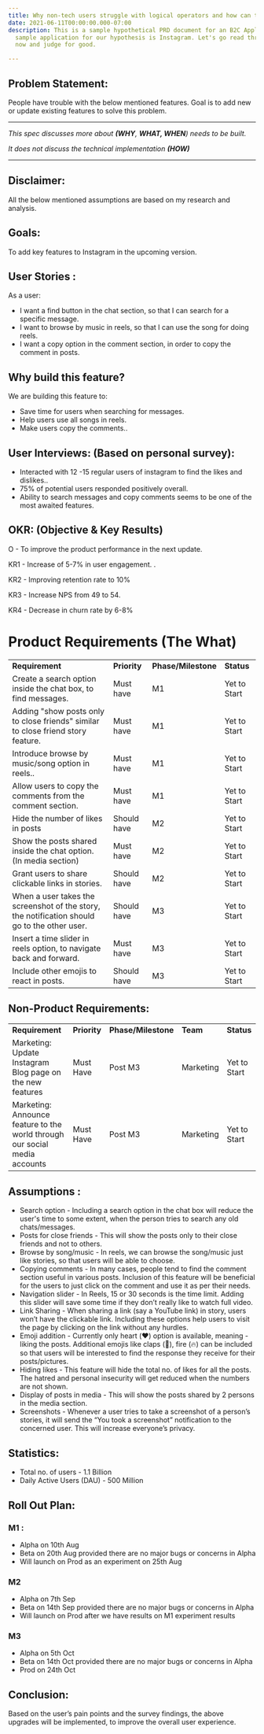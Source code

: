 ```yaml
---
title: Why non-tech users struggle with logical operators and how can that be solved?
date: 2021-06-11T00:00:00.000-07:00
description: This is a sample hypothetical PRD document for an B2C Application. The
  sample application for our hypothesis is Instagram. Let's go read through the doc
  now and judge for good.

---
```

## Problem Statement:

People have trouble with the below mentioned features. Goal is to add new or update existing features to solve this problem.

***

_This spec discusses more about **(WHY**, **WHAT, WHEN**) needs to be built._

_It does not discuss the technical implementation **(HOW)**_

***

## Disclaimer:

All the below mentioned assumptions are based on my research and analysis.

## Goals:

To add key features to Instagram in the upcoming version.

## User Stories :

As a user:

* I want a find button in the chat section, so that I can search for a specific message.
* I want to browse by music in reels, so that I can use the song for doing reels.
* I want a copy option in the comment section, in order to copy the comment in posts.

## Why build this feature?

We are building this feature to:

* Save time for users when searching for messages.
* Help users use all songs in reels.
* Make users copy the comments..

## User Interviews: (Based on personal survey):

* Interacted with 12 -15 regular users of instagram to find the likes and dislikes..
* 75% of potential users responded positively overall.
* Ability to search messages and copy comments seems to be one of the most awaited features.

## OKR: (Objective & Key Results)

O - To improve the product performance in the next update.

KR1 - Increase of 5-7% in user engagement. .

KR2 - Improving retention rate to 10%

KR3 - Increase NPS from 49 to 54.

KR4 - Decrease in churn rate by 6-8%

# Product Requirements (The What)

<table> <tr> <td><strong>Requirement</strong> </td> <td><strong>Priority</strong> </td> <td><strong>Phase/Milestone</strong> </td> <td><strong>Status</strong> </td> </tr> <tr> <td>Create a search option inside the chat box, to find messages. </td> <td>Must have </td> <td>M1 </td> <td>Yet to Start </td> </tr><tr> <td> Adding "show posts only to close friends" similar to close friend story feature. </td> <td>Must have </td> <td>M1 </td> <td>Yet to Start </td> </tr>

<td>Introduce browse by music/song option in reels.. </td> <td>Must have </td> <td>M1 </td> <td>Yet to Start </td> </tr> <tr> <td>Allow users to copy the comments from the comment section. </td> <td>Must have </td> <td>M1 </td> <td>Yet to Start </td> </tr> <tr> <td>Hide the number of likes in posts </td> <td>Should have </td> <td>M2 </td> <td>Yet to Start </td> </tr> <tr> <td>Show the posts shared inside the chat option. (In media section) </td> <td>Must have </td> <td>M2 </td> <td>Yet to Start </td> </tr> <tr> <td>Grant users to share clickable links in stories. </td> <td>Should have </td> <td>M2 </td> <td>Yet to Start </td> </tr> <tr> <td>When a user takes the screenshot of the story, the notification should go to the other user. </td> <td>Should have </td> <td>M3 </td> <td>Yet to Start </td> </tr> <tr> <td>Insert a time slider in reels option, to navigate back and forward. </td> <td>Must have </td> <td>M3 </td> <td>Yet to Start </td> </tr> <tr> <td>Include other emojis to react in posts. </td> <td>Should have </td> <td>M3 </td> <td>Yet to Start </td> </tr> </table>

## Non-Product Requirements:

<table>
<tr>
<td><strong>Requirement</strong>
</td>
<td><strong>Priority</strong>
</td>
<td><strong>Phase/Milestone</strong>
</td>
<td><strong>Team</strong>
</td>
<td><strong>Status</strong>
</td>
</tr>
<tr>
<td>Marketing: Update Instagram Blog page on the new features
</td>
<td>Must Have
</td>
<td>Post M3
</td>
<td>Marketing
</td>
<td>Yet to Start
</td>
</tr>
<tr>
<td>Marketing: Announce feature to the world through our social media accounts
</td>
<td>Must Have
</td>
<td>Post M3
</td>
<td>Marketing
</td>
<td>Yet to Start
</td>
</tr>
</table>

## Assumptions :

* Search option - Including a search option in the chat box will reduce the user's time to some extent, when the person tries to search any old chats/messages.
* Posts for close friends - This will show the posts only to their close friends and not to others.
* Browse by song/music - In reels, we can browse the song/music just like stories, so that users will be able to choose.
* Copying comments - In many cases, people tend to find the comment section useful in various posts. Inclusion of this feature will be beneficial for the users to just click on the comment and use it as per their needs.
* Navigation slider - In Reels, 15 or 30 seconds is the time limit. Adding this slider will save some time if they don’t really like to watch full video.
* Link Sharing - When sharing a link (say a YouTube link) in story, users won’t have the clickable link. Including these options help users to visit the page by clicking on the link without any hurdles.
* Emoji addition - Currently only heart (❤️) option is available, meaning - liking the posts. Additional emojis like claps (👏), fire (🔥) can be included so that users will be interested to find the response they receive for their posts/pictures.
* Hiding likes - This feature will hide the total no. of likes for all the posts. The hatred and personal insecurity will get reduced when the numbers are not shown.
* Display of posts in media - This will show the posts shared by 2 persons in the media section.
* Screenshots - Whenever a user tries to take a screenshot of a person’s stories, it will send the “You took a screenshot” notification to the concerned user. This will increase everyone’s privacy.

## Statistics:

* Total no. of users - 1.1 Billion
* Daily Active Users (DAU) - 500 Million

## Roll Out Plan:

### M1 :

* Alpha on 10th Aug
* Beta on 20th Aug provided there are no major bugs or concerns in Alpha
* Will launch on Prod as an experiment on 25th Aug

### M2

* Alpha on 7th Sep
* Beta on 14th Sep provided there are no major bugs or concerns in Alpha
* Will launch on Prod after we have results on M1 experiment results

### M3

* Alpha on 5th Oct
* Beta on 14th Oct provided there are no major bugs or concerns in Alpha
* Prod on 24th Oct

## Conclusion:

Based on the user’s pain points and the survey findings, the above upgrades will be implemented, to improve the overall user experience.